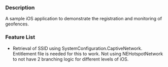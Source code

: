 ### Description

A sample iOS application to demonstrate the registration and monitoring of geofences.

### Feature List
- Retrieval of SSID using SystemConfiguration.CaptiveNetwork. Entitlement file is needed for this to work. Not using NEHotspotNetwork to not have 2 branching logic for different levels of iOS.